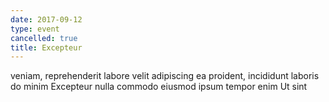 ```yaml
---
date: 2017-09-12
type: event
cancelled: true
title: Excepteur
---
```

veniam, reprehenderit labore velit adipiscing ea proident, incididunt laboris do minim Excepteur nulla commodo eiusmod ipsum tempor enim Ut sint